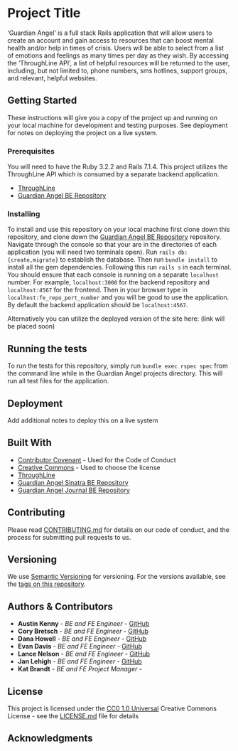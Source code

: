 # Project Title
‘Guardian Angel’ is a full stack Rails application that will allow users to create an account and gain access to resources that can boost mental health and/or help in times of crisis. Users will be able to select from a list of emotions and feelings as many times per day as they wish. By accessing the ‘ThroughLine API’, a list of helpful resources will be returned to the user, including, but not limited to, phone numbers, sms hotlines, support groups, and relevant, helpful websites. 
## Getting Started
These instructions will give you a copy of the project up and running on
your local machine for development and testing purposes. See deployment
for notes on deploying the project on a live system.
### Prerequisites
You will need to have the Ruby 3.2.2 and Rails 7.1.4. This project utilizes the ThroughLine API which is consumed by a separate backend application. 
- [ThroughLine]([https://www.example.com](https://api.throughlinecare.com/users/sign_in))
- [Guardian Angel BE Repository](https://github.com/Guardian-Angel-2405/BE_API_guardian_angel_2405)
### Installing
To install and use this repository on your local machine first clone down this repository, and clone down the [Guardian Angel BE Repository](https://github.com/Guardian-Angel-2405/BE_API_guardian_angel_2405) repository.
Navigate through the console so that your are in the directories of each application (you will need two terminals open).
Run `rails db:{create,migrate}` to establish the database. Then run `bundle install` to install all the gem dependencies. 
Following this run `rails s` in each terminal. You should ensure that each console is running on a separate `localhost` number. For example, `localhost:3000` for the backend repository and `localhost:4567` for the frontend. 
Then in your browser type in `localhost:fe_repo_port_number` and you will be good to use the application. By default the backend application should be `localhost:4567`.

Alternatively you can utilize the deployed version of the site here: (link will be placed soon)

## Running the tests
To run the tests for this repository, simply run `bundle exec rspec spec` from the command line while in the Guardian Angel projects directory. This will run all test files for the application. 
## Deployment
Add additional notes to deploy this on a live system
## Built With
  - [Contributor Covenant](https://www.contributor-covenant.org/) - Used
    for the Code of Conduct
  - [Creative Commons](https://creativecommons.org/) - Used to choose the license
  - [ThroughLine]([https://www.example.com](https://api.throughlinecare.com/users/sign_in))
  - [Guardian Angel Sinatra BE Repository](https://github.com/Guardian-Angel-2405/BE_API_guardian_angel_2405)
  - [Guardian Angel Journal BE Repository](https://github.com/Guardian-Angel-2405/BE_JOURNAL_guardian_angel_2405)
## Contributing
Please read [CONTRIBUTING.md](CONTRIBUTING.md) for details on our code
of conduct, and the process for submitting pull requests to us.
## Versioning
We use [Semantic Versioning](http://semver.org/) for versioning. For the versions
available, see the [tags on this
repository](https://github.com/PurpleBooth/a-good-readme-template/tags).
## Authors & Contributors 
- **Austin Kenny** - *BE and FE Engineer* -
    [GitHub](https://github.com/AustinKCodes)
- **Cory Bretsch** - *BE and FE Engineer* -
    [GitHub](https://github.com/CoryBretsch)
- **Dana Howell** - *BE and FE Engineer* -
    [GitHub](https://github.com/DHowell1150)
- **Evan Davis** - *BE and FE Engineer* -
    [GitHub](https://github.com/DAVISEVAN)
- **Lance Nelson** - *BE and FE Engineer* -
    [GitHub](https://github.com/LancePants97)
- **Jan Lehigh** - *BE and FE Engineer* -
    [GitHub](https://github.com/JCL461437)
- **Kat Brandt** - *BE and FE Project Manager* -
## License
This project is licensed under the [CC0 1.0 Universal](LICENSE.md)
Creative Commons License - see the [LICENSE.md](LICENSE.md) file for
details
## Acknowledgments
